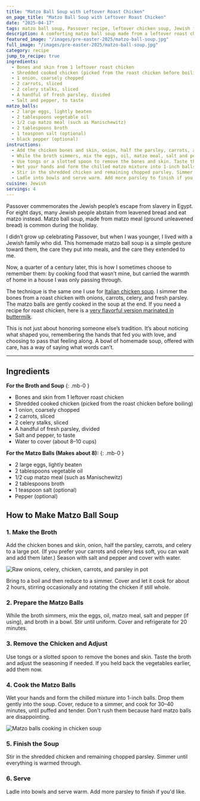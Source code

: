 ```yaml
---
title: "Matzo Ball Soup with Leftover Roast Chicken"
on_page_title: "Matzo Ball Soup with Leftover Roast Chicken"
date: "2025-04-17"
tags: matzo ball soup, Passover recipe, leftover chicken soup, Jewish food traditions, homemade chicken soup, matzo meal recipe, comfort food
description: A comforting matzo ball soup made from a leftover roast chicken, fresh vegetables, and matzo meal. A quiet remembrance of care, tradition, and home often served at Passover.
featured_image: "/images/pre-easter-2025/matzo-ball-soup.jpg"
full_image: "/images/pre-easter-2025/matzo-ball-soup.jpg"
category: recipe
jump_to_recipe: true
ingredients:
  - Bones and skin from 1 leftover roast chicken
  - Shredded cooked chicken (picked from the roast chicken before boiling)
  - 1 onion, coarsely chopped
  - 2 carrots, sliced
  - 2 celery stalks, sliced
  - A handful of fresh parsley, divided
  - Salt and pepper, to taste
matzo_balls:
  - 2 large eggs, lightly beaten
  - 2 tablespoons vegetable oil
  - 1/2 cup matzo meal (such as Manischewitz)
  - 2 tablespoons broth
  - 1 teaspoon salt (optional)
  - black pepper (optional)
instructions:
  - Add the chicken bones and skin, onion, half the parsley, carrots, and celery to a large pot. (If you prefer your carrots and celery less soft, you can wait and add them later.) Season with salt and pepper and cover with water. Bring to a boil and then reduce to a simmer. Cover and let it cook for about 2 hours, stirring occasionally.
  - While the broth simmers, mix the eggs, oil, matzo meal, salt and pepper (if using), and broth in a bowl. Stir until uniform. Cover and refrigerate for 20 minutes.
  - Use tongs or a slotted spoon to remove the bones and skin. Taste the broth and adjust seasoning if needed. If you held back the vegetables earlier, add them now.
  - Wet your hands and form the chilled matzo mixture into 1-inch balls. Drop them gently into the soup. Cover, reduce to a simmer, and cook for 30–40 minutes, until puffed and tender. Don't rush them because hard matzo balls are disappointing.
  - Stir in the shredded chicken and remaining chopped parsley. Simmer until everything is warmed through.
  - Ladle into bowls and serve warm. Add more parsley to finish if you'd like.
cuisine: Jewish
servings: 4
---
```


Passover commemorates the Jewish people’s escape from slavery in Egypt. For eight days, many Jewish people abstain from leavened bread and eat matzo instead. Matzo ball soup, made from matzo meal (ground unleavened bread) is common during the holiday.

I didn’t grow up celebrating Passover, but when I was younger, I lived with a Jewish family who did. This homemade matzo ball soup is a simple gesture toward them, the care they put into meals, and the care they extended to me.

Now, a quarter of a century later, this is how I sometimes choose to remember them: by cooking food that wasn’t mine, but carried the warmth of home in a house I was only passing through.

The technique is the same one I use for [Italian chicken soup](/blog/italian-chicken-soup). I simmer the bones from a roast chicken with onions, carrots, celery, and fresh parsley. The matzo balls are gently cooked in the soup at the end. If you need a recipe for roast chicken, here is a [very flavorful version marinated in buttermilk](/blog/buttermilk-marinated-roast-chicken).

This is not just about honoring someone else’s tradition. It’s about noticing what shaped you, remembering the hands that fed you with love, and choosing to pass that feeling along. A bowl of homemade soup, offered with care, has a way of saying what words can’t.

---

<h2 id="recipe-target">Ingredients</h2>

**For the Broth and Soup**
{: .mb-0 }

- Bones and skin from 1 leftover roast chicken
- Shredded cooked chicken (picked from the roast chicken before boiling)
- 1 onion, coarsely chopped
- 2 carrots, sliced
- 2 celery stalks, sliced
- A handful of fresh parsley, divided
- Salt and pepper, to taste
- Water to cover (about 8–10 cups)

**For the Matzo Balls (Makes about 8):**
{: .mb-0 }

- 2 large eggs, lightly beaten
- 2 tablespoons vegetable oil
- 1/2 cup matzo meal (such as Manischewitz)
- 2 tablespoons broth
- 1 teaspoon salt (optional)
- Pepper (optional)

## How to Make Matzo Ball Soup

### **1. Make the Broth**
Add the chicken bones and skin, onion, half the parsley, carrots, and celery to a large pot. (If you prefer your carrots and celery less soft, you can wait and add them later.) Season with salt and pepper and cover with water.

![Raw onions, celery, chicken, carrots, and parsley in pot](/images/pre-easter-2025/raw-ingredients-chicken-soup-pot.jpg)

Bring to a boil and then reduce to a simmer. Cover and let it cook for about 2 hours, stirring occasionally and rotating the chicken if still whole.

### **2. Prepare the Matzo Balls**
While the broth simmers, mix the eggs, oil, matzo meal, salt and pepper (if using), and broth in a bowl. Stir until uniform. Cover and refrigerate for 20 minutes.

### **3. Remove the Chicken and Adjust**
Use tongs or a slotted spoon to remove the bones and skin. Taste the broth and adjust the seasoning if needed. If you held back the vegetables earlier, add them now.

### **4. Cook the Matzo Balls**
Wet your hands and form the chilled mixture into 1-inch balls. Drop them gently into the soup. Cover, reduce to a simmer, and cook for 30–40 minutes, until puffed and tender. Don't rush them because hard matzo balls are disappointing.

![Matzo balls cooking in chicken soup](/images/pre-easter-2025/matzo-balls-cooking-in-soup.jpg)

### **5. Finish the Soup**
Stir in the shredded chicken and remaining chopped parsley. Simmer until everything is warmed through.

### **6. Serve**
Ladle into bowls and serve warm. Add more parsley to finish if you'd like.
